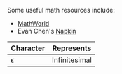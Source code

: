 Some useful math resources include:

* [MathWorld](https://mathworld.wolfram.com/)
* Evan Chen's [Napkin](https://web.evanchen.cc/napkin.html)

|Character|Represents|
|---------|----------|
|$\epsilon$|Infinitesimal|